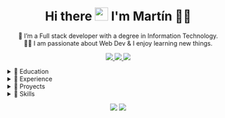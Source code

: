 
<h1 align='center'>
  Hi there <img src="https://user-images.githubusercontent.com/1303154/88677602-1635ba80-d120-11ea-84d8-d263ba5fc3c0.gif" width="30"> I'm Martín 👨‍💻
</h1>

<p align='center'>
  🌱 I’m a Full stack developer with a degree in Information Technology. 
  </br>
  👨‍💻  I am passionate about Web Dev & I enjoy learning new things.
</p>

<!-- <p align='center'>
  <img src="https://img.shields.io/badge/workspace-blue.svg?&style=for-the-badge&logoColor=white" />
  <br/>
  <img src="https://img.shields.io/badge/macbook%20pro-blue.svg?&style=for-the-badge&logo=apple&logoColor=white" />
  <img src="https://img.shields.io/badge/Intel%20I7%20-blue.svg?&style=for-the-badge&logo=intel&logoColor=white" />
  <img src="https://img.shields.io/badge/RAM%2016GB-blue.svg?&style=for-the-badge&logoColor=white" />
</p> -->

<p align='center'>
  <a href="https://www.linkedin.com/in/martinbobbio">
    <img src="https://img.shields.io/badge/linkedin-%2338b5a8.svg?&style=for-the-badge&logo=linkedin&logoColor=white" />
  </a>
  <a href="mailto:martinbobbio1@gmail.com">
    <img src="https://img.shields.io/badge/mail-%2338b5a8.svg?&style=for-the-badge&logo=gmail&logoColor=white" />
  </a>
  <a href="https://discord.gg/PrZE3Qs9AH">
    <img src="https://img.shields.io/badge/discord-%2338b5a8.svg?&style=for-the-badge&logo=discord&logoColor=white" />
  </a>
</p>

<details>
  <summary>📃 Education</summary>
  <br/>
  
  - 📖 **Analista en Sistemas**\
  📆 2015 - 2018\
  📍 **Escuela Da Vinci** - Buenos Aires, Argentina

  - 📖 **Tecnologías de la información**\
  📆 2019 - 2021\
  📍 **Universidad Palermo** - Buenos Aires, Argentina
  <br/>
</details>

<details>
  <summary>📃 Experience</summary>
  <br/>
  
  - 👨‍💻 **Developer Frontend**\
  📆 2021 - moment\
  📍 **Ripio** - Buenos Aires, Argentina

   - 👨‍💻 **Developer Frontend**\
  📆 2019 - 2021\
  📍 **Banco Galicia** - Buenos Aires, Argentina

  - 👨‍💻 **Developer Jr.**\
  📆 2017 - 2019\
  📍 **Varcelona** - Buenos Aires, Argentina
  <br/>
</details>

<details>
  <summary>📃 Proyects</summary>
  <br/>
  
  - Coming soon
  <br/>
</details>

<details>
  <summary>📃 Skills</summary>
  
  <br/>
  <img align="right" src="https://img.shields.io/badge/Ubuntu-38b5a8?logo=ubuntu&logoColor=white" />
  <img align="right" src="https://img.shields.io/badge/Windows-38b5a8?logo=windows&logoColor=white" />
  <img align="right" src="https://img.shields.io/badge/MacOS-38b5a8?logo=apple&logoColor=white" />

  **Operating Systems**
  
  <img align="right" src="https://img.shields.io/badge/Javascript-38b5a8?logo=javascript&logoColor=white" />
  <img align="right" src="https://img.shields.io/badge/Typescript-38b5a8?logo=typescript&logoColor=white" />
  <img align="right" src="https://img.shields.io/badge/NodeJS-38b5a8?logo=node.js&logoColor=white" />
  <img align="right" src="https://img.shields.io/badge/Dart-38b5a8?logo=dart&logoColor=white" />
  <img align="right" src="https://img.shields.io/badge/Python-38b5a8?logo=python&logoColor=white" />
  <img align="right" src="https://img.shields.io/badge/Java-38b5a8?logo=java&logoColor=white" />

  **Languages**
  
  <img align="right" src="https://img.shields.io/badge/React-38b5a8?logo=react&logoColor=white" />
  <img align="right" src="https://img.shields.io/badge/Angular-38b5a8?logo=angular&logoColor=white" />
  <img align="right" src="https://img.shields.io/badge/Vue-38b5a8?logo=vue.js&logoColor=white" />
  <img align="right" src="https://img.shields.io/badge/Typescript-38b5a8?logo=express&logoColor=white" />
  <img align="right" src="https://img.shields.io/badge/Symfony-38b5a8?logo=symfony&logoColor=white" />
  <img align="right" src="https://img.shields.io/badge/Laravel-38b5a8?logo=laravel&logoColor=white" />
  <img align="right" src="https://img.shields.io/badge/Flask-38b5a8?logo=flask&logoColor=white" />
  
  **Frameworks**
  
  <img align="right" src="https://img.shields.io/badge/MySQL-38b5a8?logo=mysql&logoColor=white" />
  <img align="right" src="https://img.shields.io/badge/MongoDB-38b5a8?logo=mongodb&logoColor=white" />
  <img align="right" src="https://img.shields.io/badge/PostgreSQL-38b5a8?logo=postgresql&logoColor=white" />
  
  **Databases**
  
  <img align="right" src="https://img.shields.io/badge/Code-38b5a8?logo=Visual%20Studio%20Code&logoColor=white" />
  <img align="right" src="https://img.shields.io/badge/Github-38b5a8?logo=github&logoColor=white" />
  <img align="right" src="https://img.shields.io/badge/Docker-38b5a8?logo=docker&logoColor=white" />
  <img align="right" src="https://img.shields.io/badge/Jenkins-38b5a8?logo=jenkins&logoColor=white" />
  <img align="right" src="https://img.shields.io/badge/Postman-38b5a8?logo=postman&logoColor=white" />
  
  **Others**

</details>

<p align='center'>
  <a href="#"><img src="https://badges.pufler.dev/visits/martinbobbio/martinbobbio"></a>
  <a href="#"><img src="https://badges.pufler.dev/years/martinbobbio"></a>
</p>
